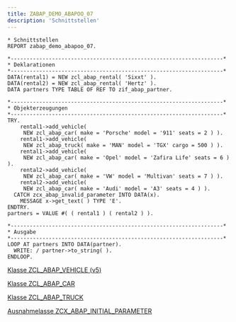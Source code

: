 ```yaml
---
title: ZABAP_DEMO_ABAPOO_07
description: 'Schnittstellen'
---
```


```abap
* Schnittstellen
REPORT zabap_demo_abapoo_07.

*-------------------------------------------------------------------*
* Deklarationen
*-------------------------------------------------------------------*
DATA(rental1) = NEW zcl_abap_rental( 'Sixxt' ).
DATA(rental2) = NEW zcl_abap_rental( 'Hertz' ).
DATA partners TYPE TABLE OF REF TO zif_abap_partner.

*-------------------------------------------------------------------*
* Objekterzeugungen
*-------------------------------------------------------------------*
TRY.
    rental1->add_vehicle(
     NEW zcl_abap_car( make = 'Porsche' model = '911' seats = 2 ) ).
    rental1->add_vehicle(
     NEW zcl_abap_truck( make = 'MAN' model = 'TGX' cargo = 500 ) ).
    rental1->add_vehicle(
     NEW zcl_abap_car( make = 'Opel' model = 'Zafira Life' seats = 6 ) ).
    rental2->add_vehicle(
     NEW zcl_abap_car( make = 'VW' model = 'Multivan' seats = 7 ) ).
    rental2->add_vehicle(
     NEW zcl_abap_car( make = 'Audi' model = 'A3' seats = 4 ) ).
  CATCH zcx_abap_invalid_parameter INTO DATA(x).
    MESSAGE x->get_text( ) TYPE 'E'.
ENDTRY.
partners = VALUE #( ( rental1 ) ( rental2 ) ).

*-------------------------------------------------------------------*
* Ausgabe
*-------------------------------------------------------------------*
LOOP AT partners INTO DATA(partner).
  WRITE: / partner->to_string( ).
ENDLOOP.

```

[Klasse ZCL_ABAP_VEHICLE (v5)](../classes/zcl_abap_vehicle_v5.md)

[Klasse ZCL_ABAP_CAR](../classes/zcl_abap_car.md)

[Klasse ZCL_ABAP_TRUCK](../classes/zcl_abap_truck.md)

[Ausnahmelasse ZCX_ABAP_INITIAL_PARAMETER](../classes/zcx_abap_initial_parameter.md)

